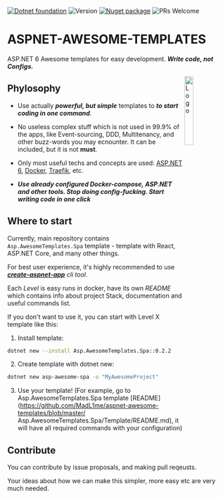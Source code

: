 
[![Dotnet foundation](https://img.shields.io/badge/-.NET%20Foundation-blueviolet)](https://dotnetfoundation.org/)
![Version](https://img.shields.io/badge/version-0.0.2-orange)
[![Nuget package](https://img.shields.io/badge/Nuget%20-Package-red)](https://www.nuget.org/packages/Asp.AwesomeTemplates.Main/) 
![PRs Welcome](https://img.shields.io/badge/PRs-welcome-green.svg)
# ASPNET-AWESOME-TEMPLATES 

ASP.NET 6 Awesome templates for easy development. ***Write code, not Configs.***

<img alt="Logo" align="right" src="https://user-images.githubusercontent.com/46647517/172821591-cf472a75-69ea-4447-b5a9-7fac844c8f42.png" width="20%">

## Phylosophy

* Use actually _**powerful, but simple**_ templates to _**to start coding in one command**_.

* No useless complex stuff which is not used in 99.9% of the apps, like Event-sourcing, DDD, Multitenancy, and other buzz-words you may ecnounter. It can be included, but it is not **must**.

* Only most useful techs and concepts are used: [ASP.NET 6](https://docs.microsoft.com/en-us/aspnet/core/?view=aspnetcore-6.0), [Docker](https://www.docker.com/), [Traefik](https://doc.traefik.io/traefik/), etc.

* ***Use already configured Docker-compose, ASP.NET and other tools. Stop doing config-fucking. Start writing code in one click***

## Where to start

Currently, main repository contains `Asp.AwesomeTemplates.Spa` template - template with React, ASP.NET Core, and many other things.

For best user experience, it's highly recommended to use _**[create-aspnet-app](https://github.com/MadL1me/create-aspnet-app)** cli tool_.

Each _Level_ is easy runs in docker, have its own _README_ which contains info about project Stack, documentation and useful commands list.

If you don't want to use it, you can start with Level X template like this:

1. Install template:

  ```sh
  dotnet new --install Asp.AwesomeTemplates.Spa::0.2.2
  ```

2. Create template with dotnet new:

  ```sh
  dotnet new asp-awesome-spa -o "MyAwesomeProject"
  ```

3. Use your template! (For example, go to Asp.AwesomeTemplates.Spa template [README](https://github.com/MadL1me/aspnet-awesome-templates/blob/master/ Asp.AwesomeTemplates.Spa/Template/README.md), it will have all required commands with your configuration)

## Contribute

You can contribute by issue proposals, and making pull reqeusts. 

Your ideas about how we can make this simpler, more easy etc are very much needed.
